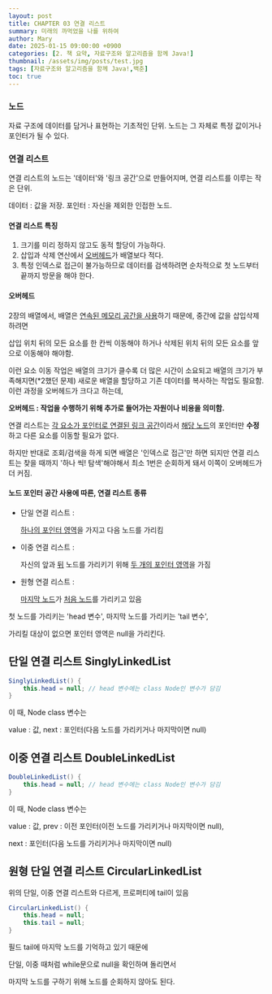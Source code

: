 ```yaml
---
layout: post
title: CHAPTER 03 연결 리스트
summary: 미래의 까먹었을 나를 위하여
author: Mary
date: 2025-01-15 09:00:00 +0900
categories: [2. 책 요약, 자료구조와 알고리즘을 함께 Java!]
thumbnail: /assets/img/posts/test.jpg
tags: [자료구조와 알고리즘을 함께 Java!,백준]
toc: true
---
```



### 노드
자료 구조에 데이터를 담거나 표현하는 기초적인 단위.
노드는 그 자체로 특정 값이거나 포인터가 될 수 있다.

### 연결 리스트
연결 리스트의 노드는 '데이터'와 '링크 공간'으로 만들어지며,
연결 리스트를 이루는 작은 단위.

데이터 : 값을 저장.
포인터 : 자신을 제외한 인접한 노드.

#### 연결 리스트 특징

1. 크기를 미리 정하지 않고도 동적 할당이 가능하다.
2. 삽입과 삭제 연산에서 <u>오버헤드</u>가 배열보다 적다.
3. 특정 인덱스로 접근이 불가능하므로 데이터를 검색하려면 순차적으로 첫 노드부터 끝까지 방문을 해야 한다.

#### 오버헤드

2장의 배열에서,
배열은 <u>연속된 메모리 공간을 사용</u>하기 때문에, 중간에 값을 삽입삭제하려면

삽입 위치 뒤의 모든 요소를 한 칸씩 이동해야 하거나
삭제된 위치 뒤의 모든 요소를 앞으로 이동해야 해야함.

이런 요소 이동 작업은 배열의 크기가 클수록 더 많은 시간이 소요되고
배열의 크기가 부족해지면(*2했던 문제) 새로운 배열을 할당하고 기존 데이터를 복사하는 작업도 필요함. 
이런 과정을 오버헤드가 크다고 하는데,

**오버헤드 :  작업을 수행하기 위해 추가로 들어가는 자원이나 비용을 의미함.**

연결 리스트는 <u>각 요소가 포인터로 연결된 링크 공간</u>이라서
<u>해당 노드</u>의 포인터만 **수정**하고 다른 요소를 이동할 필요가 없다.

하지만 반대로 조회/검색을 하게 되면
배열은 '인덱스로 접근'만 하면 되지만
연결 리스트는 찾을 때까지 '하나 씩! 탐색'해야해서 최소 1번은 순회하게 돼서
이쪽이 오버헤드가 더 커짐.



#### 노드 포인터 공간 사용에 따른, 연결 리스트 종류
- 단일 연결 리스트 :

  <u>하나의 포인터 영역</u>을 가지고 다음 노드를 가리킴

- 이중 연결 리스트 : 

  자신의 앞과 <u>뒤</u> 노드를 가리키기 위해 <u>두 개의 포인터 영역</u>을 가짐

- 원형 연결 리스트 :

  <u>마지막 노드</u>가 <u>처음 노드</u>를 가리키고 있음

첫 노드를 가리키는 'head 변수', 마지막 노드를 가리키는 'tail 변수',

가리킬 대상이 없으면 포인터 영역은 null을 가리킨다.



## **단일 연결 리스트** SinglyLinkedList

```java
SinglyLinkedList() {
	this.head = null; // head 변수에는 class Node인 변수가 담김
}
```

이 때, Node class 변수는 

value : 값, next : 포인터(다음 노드를 가리키거나 마지막이면 null)



## **이중 연결 리스트**  DoubleLinkedList

```java
DoubleLinkedList() {
	this.head = null; // head 변수에는 class Node인 변수가 담김
}
```

이 때, Node class 변수는 

value : 값, prev : 이전 포인터(이전 노드를 가리키거나 마지막이면 null),

next : 포인터(다음 노드를 가리키거나 마지막이면 null)



## **원형 단일 연결 리스트**  CircularLinkedList

위의 단일, 이중 연결 리스트와 다르게, 프로퍼티에 tail이 있음

```java
CircularLinkedList() {
	this.head = null;
	this.tail = null;
}
```

필드 tail에 마지막 노드를 기억하고 있기 때문에

단일, 이중 때처럼 while문으로 null을 확인하며 돌리면서 

마지막 노드를 구하기 위해 노드를 순회하지 않아도 된다.



